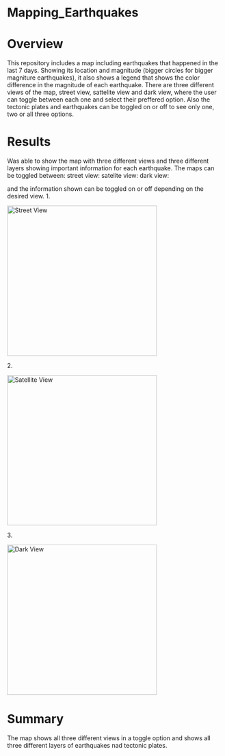 # Mapping_Earthquakes

# Overview
This repository includes a map including earthquakes that happened in the last 7 days. Showing its location and magnitude (bigger circles for bigger magniture earthquakes), it also shows a  legend that shows the color difference in the magnitude of each earthquake. There are three different views of the map, street view, sattelite view and dark view, where the user can toggle between each one and select their preffered option. Also the tectonic plates and earthquakes can be toggled on or off to see only one, two or all three options.

# Results

Was able to show the map with three different views and three different layers showing important information for each earthquake. The maps can be toggled between:
street view:
satelite view:
dark view:

and the information shown can be toggled on or off depending on the desired view.
1.<p align="left">
  <img src="../images/streetView.png" width="350" title="Street View">
</p>
2.<p align="left">
  <img src="../images/sateliteView.png" width="350" title="Satellite View">
</p>
3.<p align="left">
  <img src="../images/darkView.png" width="350" title="Dark View">
</p>

# Summary

The map shows all three different views in a toggle option and shows all three different layers of earthquakes nad tectonic plates.
